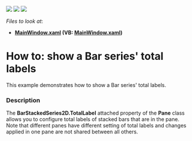 <!-- default badges list -->
![](https://img.shields.io/endpoint?url=https://codecentral.devexpress.com/api/v1/VersionRange/128570161/22.2.2%2B)
[![](https://img.shields.io/badge/Open_in_DevExpress_Support_Center-FF7200?style=flat-square&logo=DevExpress&logoColor=white)](https://supportcenter.devexpress.com/ticket/details/T556315)
[![](https://img.shields.io/badge/📖_How_to_use_DevExpress_Examples-e9f6fc?style=flat-square)](https://docs.devexpress.com/GeneralInformation/403183)
<!-- default badges end -->
<!-- default file list -->
*Files to look at*:

* **[MainWindow.xaml](./CS/StackedBarTotalLabelSample/MainWindow.xaml) (VB: [MainWindow.xaml](./VB/StackedBarTotalLabelSample/MainWindow.xaml))**
<!-- default file list end -->
# How to: show a Bar series' total labels


This example demonstrates how to show a Bar series' total labels.


<h3>Description</h3>

The <strong>BarStackedSeries2D.TotalLabel</strong> attached property of the <strong>Pane</strong> class allows you to configure total labels of stacked bars that are in the pane. Note that different panes have different setting of total labels and changes applied in one pane are not shared between all others.

<br/>


